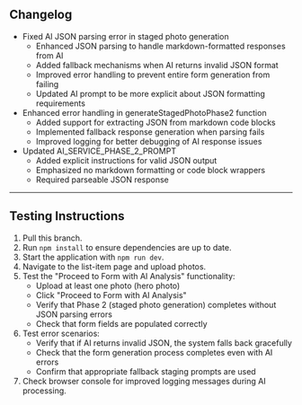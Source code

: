 ## Changelog

- Fixed AI JSON parsing error in staged photo generation
  - Enhanced JSON parsing to handle markdown-formatted responses from AI
  - Added fallback mechanisms when AI returns invalid JSON format
  - Improved error handling to prevent entire form generation from failing
  - Updated AI prompt to be more explicit about JSON formatting requirements
- Enhanced error handling in generateStagedPhotoPhase2 function
  - Added support for extracting JSON from markdown code blocks
  - Implemented fallback response generation when parsing fails
  - Improved logging for better debugging of AI response issues
- Updated AI_SERVICE_PHASE_2_PROMPT
  - Added explicit instructions for valid JSON output
  - Emphasized no markdown formatting or code block wrappers
  - Required parseable JSON response

---

## Testing Instructions

1. Pull this branch.
2. Run `npm install` to ensure dependencies are up to date.
3. Start the application with `npm run dev`.
4. Navigate to the list-item page and upload photos.
5. Test the "Proceed to Form with AI Analysis" functionality:
   - Upload at least one photo (hero photo)
   - Click "Proceed to Form with AI Analysis"
   - Verify that Phase 2 (staged photo generation) completes without JSON parsing errors
   - Check that form fields are populated correctly
6. Test error scenarios:
   - Verify that if AI returns invalid JSON, the system falls back gracefully
   - Check that the form generation process completes even with AI errors
   - Confirm that appropriate fallback staging prompts are used
7. Check browser console for improved logging messages during AI processing. 